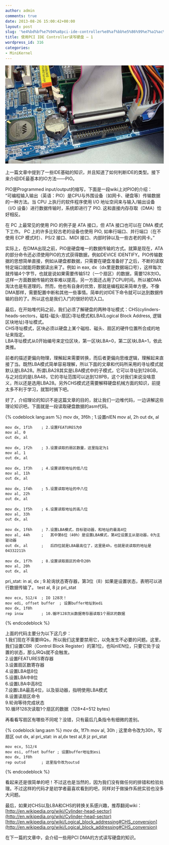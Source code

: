 ```yaml
---
author: admin
comments: true
date: 2013-08-26 15:00:42+00:00
layout: post
slug: '%e4%bd%bf%e7%94%a8pci-ide-controller%e8%af%bb%e5%86%99%e7%a1%ac%e7%9b%98-1'
title: 使用PCI IDE Controller读写硬盘 – 1
wordpress_id: 316
categories:
- MiniKernel
---
```


[![PIO_hd04](/uploads/2013/08/PIO_hd04.jpg)](/uploads/2013/08/PIO_hd04.jpg)

上一篇文章中提到了一些IDE基础的知识，并且知道了如何判断IDE的类型。接下来介绍IDE最基本的IO方法——PIO。

PIO是Programmed input/output的缩写，下面是一段wiki上对PIO的介绍：  
“可编程输入输出（英语：PIO）是CPU与外围设备（如网卡、硬盘等）传输数据的一种方法。当 CPU 上执行的软件程序使用 I/O 地址空间来与输入/输出设备（I/O 设备）进行数据传输时，系统即进行了 PIO. 这和直接内存存取（DMA）恰好相反。

在 PC 上最常见的使用 PIO 的例子是 ATA 接口，但 ATA 接口也可以在 DMA 模式下工作。 PC 上的许多比较古老的设备也使用 PIO, 如串行端口、并行端口（在不使用 ECP 模式时）、PS/2 接口、MIDI 接口、内部时钟以及一些古老的网卡。”

实际上，在DMA出现之前，PIO是硬盘唯一的数据传输的方式。就算是现在，ATA的部分命令还必须使用PIO的方式获得数据，例如DEVICE IDENTIFY。PIO传输数据的思想简单直接，例如从硬盘都数据，只需要在硬盘准备好了之后，不断的读取特定端口就能将数据读出来了。例如 in eax, dx（dx里是数据端口号），这样每次就传输4个字节，也就是说如果需要传输512（一个扇区）的数据，需要128次IO。这样一方面数据传输的效率难以提高，另一方面还占用了CPU时间。所以被DMA淘汰也是有道理的。然而，他也有自身的优势，那就是编程起来简单方便。不像DMA那样，需要配置中断和其他一些事情。简单的对IDE下命令就可以达到数据传输的目的了。所以这也是我们入门的很好的切入口。

最后，在开始堆代码之前，我们必须了解硬盘的两种寻址模式：CHS(cylinders-heads-sectors，磁柱-磁头-扇区)寻址模式和LBA(Logical Block Address, 逻辑区块地址)寻址模式。  
CHS寻址模式，区块必须以硬盘上某个磁柱、磁头、扇区的硬件位置所合成的地址来指定。  
LBA寻址模式从0开始编号来定位区块，第一区块LBA=0，第二区块LBA=1，依此类推。  

前者的描述更偏向物理，理解起来需要转换，而后者更偏向思维逻辑，理解起来直接了当。既然LBA模式简单容易理解，所以下面的文章和代码所采用的寻址模式就默认是LBA28。所谓LBA28其实是LBA模式中的子模式，它可以寻址到128GB，与之对应的是LBA48，它的寻址范围可以达到128PB，这个对我们来说没啥意义，所以还是选用LBA28。另外CHS模式还需要解释硬盘机械方面的知识，前提太多不利于学习，就暂时搁下吧。

好了，介绍理论的知识不是这篇文章的目的，就让我们一边堆代码，一边讲解这些理论知识吧。下面就是一段读取硬盘数据的asm代码。


{% codeblock lang:asm %}
    mov dx, 3f6h    ; 1.设置nIEN
    mov al, 2h
    out dx, al
    
    mov dx, 1f1h    ; 2.设置FEATURES为0
    mov al, 0
    out dx, al
        
    mov dx, 1f2h    ; 3.设置读取的扇区数量，这里指定为1
    mov al, 1
    out dx, al
        
    mov dx, 1f3h    ; 4.设置读取地址的低八位
    mov al, 11h
    out dx, al
        
    mov dx, 1f4h    ; 5.设置读取地址的中八位
    mov al, 22h
    out dx, al
        
    mov dx, 1f5h    ; 6.设置读取地址的高八位
    mov al, 33h
    out dx, al
    
    mov dx, 1f6h    ; 7.设置LBA模式，目标驱动器，和地址的最高4位
    mov al, 44h     ;   其中第6位（40h）是设置LBA模式，第4位设置主从驱动器，0为主驱动器
    out dx, al      ;   后四位就是LBA最高位了，这里是4h，也就是说读取的地址是04332211h
        
    mov dx, 1f7h    ; 8.设置读取扇区的命令20h
    mov al, 20h
    out dx, al
pri_stat:
    in al, dx       ; 9.轮询状态寄存器，第3位（8）如果是设置状态，表明可以进行数据传输了。
    test al, 8
    jz pri_stat
         
    mov ecx, 512/4  ; IO 128次！
    mov edi, offset buffer  ; 设置buffer地址到edi
    mov dx, 1f0h
    rep insw        ; 10.循环128次从数据寄存器读取1个扇区的数据
 {% endcodeblock %}

上面的代码主要分为以下这几步：  
1.我们现在不需要IRQs，所以我们这里要禁用它，以免发生不必要的问题。这里，我们设置CBR（Control Block Register）的第1位，也叫nIEN位，只要它处于设置的状态，那么IRQs就不会触发。  
2.设置FEATURES寄存器  
3.设置扇区数寄存器  
4.设置LBA低8位  
5.设置LBA中8位  
6.设置LBA中高8位  
7.设置LBA最高4位，以及驱动器，指明使用LBA模式  
8.设置读扇区命令  
9.轮询等待完成状态  
10.循环128次读取1个扇区的数据（128*4=512 bytes）  

再看看写扇区有哪些不同呢？没错，只有最后几条指令有细微的差别。


{% codeblock lang:asm %}
    mov dx, 1f7h
    mov al, 30h     ; 这里命令改为30h，写扇区
    out dx, al
pri_stat:
    in al,dx
    test al,8
    jz pri_stat
    
    mov ecx, 512/4
    mov esi, offset buffer ; 设置buffer地址到esi
    mov dx, 1f0h
    rep outsd       ; 这里指令改为outsd
 {% endcodeblock %}

看起来还是很简单的吧！不过这也是当然的，因为我们没有做任何的排错和检验处理。不过这样的代码才是初学者最喜欢看到的吧，同样对于做操作系统实验也没多大问题。

最后，如果对CHS以及LBA和CHS的转换关系感兴趣，推荐翻阅wiki：  
[http://en.wikipedia.org/wiki/Cylinder-head-sector](http://en.wikipedia.org/wiki/Cylinder-head-sector)  
[http://en.wikipedia.org/wiki/Logical_block_addressing#CHS_conversion](http://en.wikipedia.org/wiki/Logical_block_addressing#CHS_conversion)  

在下一篇的文章中，会介绍一些用PCI DMA的方式读写硬盘的知识。
